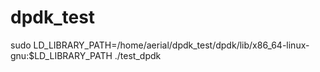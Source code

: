 # dpdk_test

sudo LD_LIBRARY_PATH=/home/aerial/dpdk_test/dpdk/lib/x86_64-linux-gnu:$LD_LIBRARY_PATH ./test_dpdk